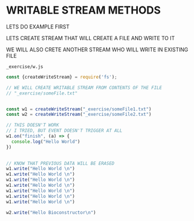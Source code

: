 # WRITABLE STREAM METHODS

LETS DO EXAMPLE FIRST

LETS CREATE STREAM THAT WILL CREATE A FILE AND WRITE TO IT

WE WILL ALSO CRETE ANOTHER STREAM WHO WILL WRITE IN EXISTING FILE

`_exercise/w.js`

```js
const {createWriteStream} = require('fs');

// WE WILL CREATE WRITABLE STREAM FROM CONTENTS OF THE FILE
// "_exercise/someFile.txt"


const w1 = createWriteStream("_exercise/someFile1.txt")
const w2 = createWriteStream("_exercise/someFile2.txt")

// THIS DOESN'T WORK
// I TRIED, BUT EVENT DOESN'T TRIGGER AT ALL
w1.on("finish", (a) => {
  console.log("Hello World")
})

 
// KNOW THAT PREVIOUS DATA WILL BE ERASED 
w1.write("Hello World \n")
w1.write("Hello World \n")
w1.write("Hello World \n")
w1.write("Hello World \n")
w1.write("Hello World \n")
w1.write("Hello World \n")
w1.write("Hello World \n")

w2.write("Hello Bioconstructor\n")
```



